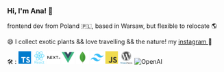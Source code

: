 ### Hi, I'm Ana! 👋

frontend dev from Poland 🇵🇱, based in Warsaw, but flexible to relocate  🌎

  😄 I collect exotic plants && love travelling && the nature! my <a href="https://www.instagram.com/aniaje/"> instagram </a> 🍒

🛠️ :
<span>
<img style="width: 30px" src="https://github.com/devicons/devicon/blob/master/icons/typescript/typescript-original.svg" alt="TypeScript">
<img style="width: 30px" src="https://github.com/devicons/devicon/blob/master/icons/react/react-original-wordmark.svg" alt="React">
<img style="width: 30px" src="https://github.com/devicons/devicon/blob/master/icons/nextjs/nextjs-original-wordmark.svg" alt="Next.js">
<img style="width: 30px" src="https://github.com/devicons/devicon/blob/master/icons/vuejs/vuejs-original.svg" alt="Vue.js">
<img style="width: 30px" src="https://github.com/devicons/devicon/blob/master/icons/mongodb/mongodb-original.svg" alt="MongoDB">
<img style="width: 30px" src="https://github.com/devicons/devicon/blob/master/icons/tailwindcss/tailwindcss-plain.svg" alt="TailwindCSS">
<img style="width: 30px" src="https://github.com/devicons/devicon/blob/master/icons/javascript/javascript-original.svg" alt="JavaScript">
<img style="width: 30px" src="https://github.com/devicons/devicon/blob/master/icons/wordpress/wordpress-original.svg" alt="WordPress">
<img style="width: 30px" src="https://github.com/devicons/devicon/blob/master/icons/openai/openai-original.svg" alt="OpenAI">
</span>


 



